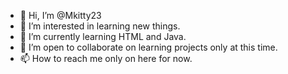 - 👋 Hi, I’m @Mkitty23
- 👀 I’m interested in learning new things.
- 🌱 I’m currently learning HTML and Java.
- 💞️ I’m open to collaborate on learning projects only at this time.
- 📫 How to reach me only on here for now.

<!---
Mkitty23/Mkitty23 is a ✨ special ✨ repository because its `README.md` (this file) appears on your GitHub profile.
You can click the Preview link to take a look at your changes.
--->

